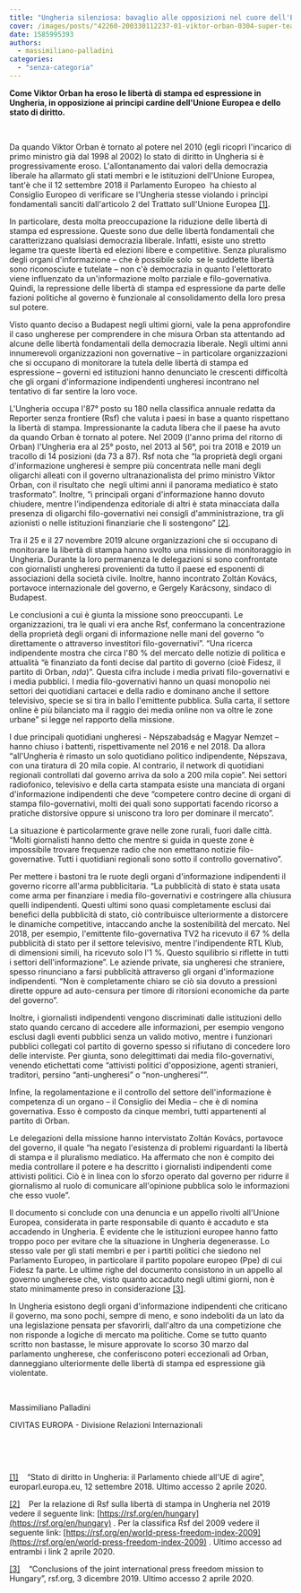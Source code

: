 ```yaml
---
title: "Ungheria silenziosa: bavaglio alle opposizioni nel cuore dell'Europa"
cover: /images/posts/"42260-200330112237-01-viktor-orban-0304-super-tease.jpg"
date: 1585995393
authors:
  - massimiliano-palladini
categories: 
  - "senza-categoria"
---
```


**Come Viktor Orban ha eroso le libertà di stampa ed espressione in Ungheria, in opposizione ai principi cardine dell'Unione Europea e dello stato di diritto.**

 

Da quando Viktor Orban è tornato al potere nel 2010 (egli ricoprì l'incarico di primo ministro già dal 1998 al 2002) lo stato di diritto in Ungheria si è progressivamente eroso. L'allontanamento dai valori della democrazia liberale ha allarmato gli stati membri e le istituzioni dell'Unione Europea, tant'è che il 12 settembre 2018 il Parlamento Europeo  ha chiesto al Consiglio Europeo di verificare se l'Ungheria stesse violando i princìpi fondamentali sanciti dall'articolo 2 del Trattato sull'Unione Europea [\[1\]](#_ftn1).

In particolare, desta molta preoccupazione la riduzione delle libertà di stampa ed espressione. Queste sono due delle libertà fondamentali che caratterizzano qualsiasi democrazia liberale. Infatti, esiste uno stretto legame tra queste libertà ed elezioni libere e competitive. Senza pluralismo degli organi d'informazione – che è possibile solo  se le suddette libertà sono riconosciute e tutelate – non c'è democrazia in quanto l'elettorato viene influenzato da un'informazione molto parziale e filo-governativa. Quindi, la repressione delle libertà di stampa ed espressione da parte delle fazioni politiche al governo è funzionale al consolidamento della loro presa sul potere.

Visto quanto deciso a Budapest negli ultimi giorni, vale la pena approfondire il caso ungherese per comprendere in che misura Orban sta attentando ad alcune delle libertà fondamentali della democrazia liberale. Negli ultimi anni innumerevoli organizzazioni non governative – in particolare organizzazioni che si occupano di monitorare la tutela delle libertà di stampa ed espressione – governi ed istituzioni hanno denunciato le crescenti difficoltà che gli organi d'informazione indipendenti ungheresi incontrano nel tentativo di far sentire la loro voce.

L'Ungheria occupa l'87° posto su 180 nella classifica annuale redatta da Reporter senza frontiere (Rsf) che valuta i paesi in base a quanto rispettano la libertà di stampa. Impressionante la caduta libera che il paese ha avuto da quando Orban è tornato al potere. Nel 2009 (l'anno prima del ritorno di Orban) l'Ungheria era al 25° posto, nel 2013 al 56°, poi tra 2018 e 2019 un tracollo di 14 posizioni (da 73 a 87). Rsf nota che “la proprietà degli organi d'informazione ungheresi è sempre più concentrata nelle mani degli oligarchi alleati con il governo ultranazionalista del primo ministro Viktor Orban, con il risultato che  negli ultimi anni il panorama mediatico è stato trasformato”. Inoltre, “i principali organi d'informazione hanno dovuto chiudere, mentre l'indipendenza editoriale di altri è stata minacciata dalla presenza di oligarchi filo-governativi nei consigli d'amministrazione, tra gli azionisti o nelle istituzioni finanziarie che li sostengono” [\[2\]](#_ftn2).

Tra il 25 e il 27 novembre 2019 alcune organizzazioni che si occupano di monitorare la libertà di stampa hanno svolto una missione di monitoraggio in Ungheria. Durante la loro permanenza le delegazioni si sono confrontate con giornalisti ungheresi provenienti da tutto il paese ed esponenti di associazioni della società civile. Inoltre, hanno incontrato Zoltán Kovács, portavoce internazionale del governo, e Gergely Karácsony, sindaco di Budapest.

Le conclusioni a cui è giunta la missione sono preoccupanti. Le organizzazioni, tra le quali vi era anche Rsf, confermano la concentrazione della proprietà degli organi di informazione nelle mani del governo “o direttamente o attraverso investitori filo-governativi”. “Una ricerca indipendente mostra che circa l'80 % del mercato delle notizie di politica e attualità “è finanziato da fonti decise dal partito di governo (cioè Fidesz, il partito di Orban, _nda_)”. Questa cifra include i media privati filo-governativi e i media pubblici. I media filo-governativi hanno un quasi monopolio nei settori dei quotidiani cartacei e della radio e dominano anche il settore televisivo, specie se si tira in ballo l'emittente pubblica. Sulla carta, il settore online è più bilanciato ma il raggio dei media online non va oltre le zone urbane” si legge nel rapporto della missione.

I due principali quotidiani ungheresi - Népszabadság e Magyar Nemzet – hanno chiuso i battenti, rispettivamente nel 2016 e nel 2018. Da allora “all'Ungheria è rimasto un solo quotidiano politico indipendente, Népszava, con una tiratura di 20 mila copie. Al contrario, il network di quotidiani regionali controllati dal governo arriva da solo a 200 mila copie”. Nei settori radiofonico, televisivo e della carta stampata esiste una manciata di organi d'informazione indipendenti che deve “competere contro decine di organi di stampa filo-governativi, molti dei quali sono supportati facendo ricorso a pratiche distorsive oppure si uniscono tra loro per dominare il mercato”.

La situazione è particolarmente grave nelle zone rurali, fuori dalle città. “Molti giornalisti hanno detto che mentre si guida in queste zone è impossibile trovare frequenze radio che non emettano notizie filo-governative. Tutti i quotidiani regionali sono sotto il controllo governativo”.

Per mettere i bastoni tra le ruote degli organi d'informazione indipendenti il governo ricorre all'arma pubblicitaria. “La pubblicità di stato è stata usata come arma per finanziare i media filo-governativi e costringere alla chiusura quelli indipendenti. Questi ultimi sono quasi completamente esclusi dai benefici della pubblicità di stato, ciò contribuisce ulteriormente a distorcere le dinamiche competitive, intaccando anche la sostenibilità del mercato. Nel 2018, per esempio, l'emittente filo-governativa TV2 ha ricevuto il 67 % della pubblicità di stato per il settore televisivo, mentre l'indipendente RTL Klub, di dimensioni simili, ha ricevuto solo l'1 %. Questo squilibrio si riflette in tutti i settori dell'informazione”. Le aziende private, sia ungheresi che straniere, spesso rinunciano a farsi pubblicità attraverso gli organi d'informazione indipendenti. “Non è completamente chiaro se ciò sia dovuto a pressioni dirette oppure ad auto-censura per timore di ritorsioni economiche da parte del governo”.

Inoltre, i giornalisti indipendenti vengono discriminati dalle istituzioni dello stato quando cercano di accedere alle informazioni, per esempio vengono esclusi dagli eventi pubblici senza un valido motivo, mentre i funzionari pubblici collegati col partito di governo spesso si rifiutano di concedere loro delle interviste. Per giunta, sono delegittimati dai media filo-governativi, venendo etichettati come “attivisti politici d'opposizione, agenti stranieri, traditori, persino “anti-ungheresi” o “non-ungheresi””.

Infine, la regolamentazione e il controllo del settore dell'informazione è competenza di un organo – il Consiglio dei Media – che è di nomina governativa. Esso è composto da cinque membri, tutti appartenenti al partito di Orban.

Le delegazioni della missione hanno intervistato Zoltán Kovács, portavoce del governo, il quale “ha negato l'esistenza di problemi riguardanti la libertà di stampa e il pluralismo mediatico. Ha affermato che non è compito dei media controllare il potere e ha descritto i giornalisti indipendenti come attivisti politici. Ciò è in linea con lo sforzo operato dal governo per ridurre il giornalismo al ruolo di comunicare all'opinione pubblica solo le informazioni che esso vuole”.

Il documento si conclude con una denuncia e un appello rivolti all'Unione Europea, considerata in parte responsabile di quanto è accaduto e sta accadendo in Ungheria. È evidente che le istituzioni europee hanno fatto troppo poco per evitare che la situazione in Ungheria degenerasse. Lo stesso vale per gli stati membri e per i partiti politici che siedono nel Parlamento Europeo, in particolare il partito popolare europeo (Ppe) di cui Fidesz fa parte. Le ultime righe del documento consistono in un appello al governo ungherese che, visto quanto accaduto negli ultimi giorni, non è stato minimamente preso in considerazione [\[3\]](#_ftn3).

In Ungheria esistono degli organi d'informazione indipendenti che criticano il governo, ma sono pochi, sempre di meno, e sono indeboliti da un lato da una legislazione pensata per sfavorirli, dall'altro da una competizione che non risponde a logiche di mercato ma politiche. Come se tutto quanto scritto non bastasse, le misure approvate lo scorso 30 marzo dal parlamento ungherese, che conferiscono poteri eccezionali ad Orban, danneggiano ulteriormente delle libertà di stampa ed espressione già violentate.

 

Massimiliano Palladini

CIVITAS EUROPA - Divisione Relazioni Internazionali

 

 

[\[1\]](#_ftnref1)    “Stato di diritto in Ungheria: il Parlamento chiede all'UE di agire”, europarl.europa.eu, 12 settembre 2018. Ultimo accesso 2 aprile 2020.

[\[2\]](#_ftnref2)    Per la relazione di Rsf sulla libertà di stampa in Ungheria nel 2019 vedere il seguente link: [https://rsf.org/en/hungary](https://rsf.org/en/hungary) . Per la classifica Rsf del 2009 vedere il seguente link: [https://rsf.org/en/world-press-freedom-index-2009](https://rsf.org/en/world-press-freedom-index-2009) . Ultimo accesso ad entrambi i link 2 aprile 2020.

[\[3\]](#_ftnref3)    “Conclusions of the joint international press freedom mission to Hungary”, rsf.org, 3 dicembre 2019. Ultimo accesso 2 aprile 2020.
